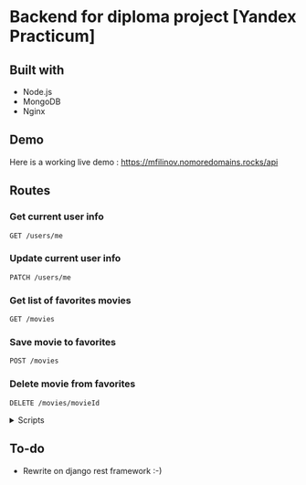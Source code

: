 # Backend for diploma project [Yandex Practicum]

## Built with
 - Node.js
 - MongoDB 
 - Nginx

## Demo
Here is a working live demo :  https://mfilinov.nomoredomains.rocks/api

## Routes

### Get current user info
`GET /users/me`

### Update current user info
`PATCH /users/me`

### Get list of favorites movies
`GET /movies`

### Save movie to favorites 
`POST /movies`

### Delete movie from favorites
`DELETE /movies/movieId`


<details>
<summary>
Scripts
</summary> <br />

> **Note**
> : it is also possible to start development with GitHub Codespaces, when navigating to `< > Code`, select `Codespaces` instead of `Local`. Click on either the `+`-sign or the `Create codespace on master`-button.

Amplication is using a monorepo architecture - powered by <a href="https://nx.dev">Nx Workspaces</a> - where multiple application and libraries exist in a single repository. To setup a local development environment the following steps can be followed:

###


1. Clone the repository and install dependencies:
```shell
git clone https://github.com/mfilinov/movies-explorer-api.git && cd movies-explorer-api
```
2. Running the required infrastructure
```shell
sudo docker-compose up -d
```

5. To start developing, run one or more of the applications available under `serve:[application]` scripts of the package.json.

```shell
# running the server component
npm run serve:server

# running the client component
npm run serve:client

# running the data-service-generator component
npm run serve:dsg

# running the git-pull-request-service component
npm run serve:git

# running the plugin-api component
npm run serve:plugins
```

</details>

## To-do
- Rewrite on django rest framework :-)
